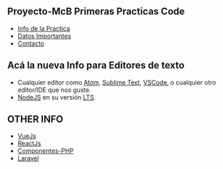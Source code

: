 ## Proyecto-McB Primeras Practicas Code

* [Info de la Practica](https://github.com/Martin-Briceno)
* [Datos Importantes](https://github.com/Martin-Briceno)
* [Contacto](https://github.com/Martin-Briceno)

## Acá la nueva Info para Editores de texto

* Cualquier editor como [Atom](https://atom.io/), [Sublime Text](https://www.sublimetext.com/), [VSCode](https://code.visualstudio.com/), o cualquier otro editor/IDE que nos guste.
* [NodeJS](https://nodejs.org/es/) en su versión [LTS](https://nodejs.org/es/download/).

## OTHER INFO
* [VueJs](https://github.com/EscuelaIt/curso-vue-2017)
* [ReactJs](https://github.com/delacruz-dev/ReactJS-2016)
* [Componentes-PHP](https://github.com/EscuelaIt/diseno-web-componentes-php-2018.git)
* [Laravel](https://github.com/EscuelaIt/curso-laravel-5.7.git)